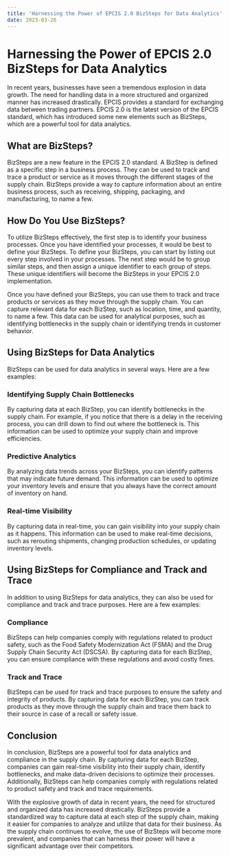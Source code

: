 ```yaml
---
title: 'Harnessing the Power of EPCIS 2.0 BizSteps for Data Analytics'
date: 2023-03-26
---
```


# Harnessing the Power of EPCIS 2.0 BizSteps for Data Analytics

In recent years, businesses have seen a tremendous explosion in data growth. The need for handling data in a more structured and organized manner has increased drastically. EPCIS provides a standard for exchanging data between trading partners. EPCIS 2.0 is the latest version of the EPCIS standard, which has introduced some new elements such as BizSteps, which are a powerful tool for data analytics.

## What are BizSteps?

BizSteps are a new feature in the EPCIS 2.0 standard. A BizStep is defined as a specific step in a business process. They can be used to track and trace a product or service as it moves through the different stages of the supply chain. BizSteps provide a way to capture information about an entire business process, such as receiving, shipping, packaging, and manufacturing, to name a few.

## How Do You Use BizSteps?

To utilize BizSteps effectively, the first step is to identify your business processes. Once you have identified your processes, it would be best to define your BizSteps. To define your BizSteps, you can start by listing out every step involved in your processes. The next step would be to group similar steps, and then assign a unique identifier to each group of steps. These unique identifiers will become the BizSteps in your EPCIS 2.0 implementation.

Once you have defined your BizSteps, you can use them to track and trace products or services as they move through the supply chain. You can capture relevant data for each BizStep, such as location, time, and quantity, to name a few. This data can be used for analytical purposes, such as identifying bottlenecks in the supply chain or identifying trends in customer behavior.

## Using BizSteps for Data Analytics

BizSteps can be used for data analytics in several ways. Here are a few examples:

### Identifying Supply Chain Bottlenecks

By capturing data at each BizStep, you can identify bottlenecks in the supply chain. For example, if you notice that there is a delay in the receiving process, you can drill down to find out where the bottleneck is. This information can be used to optimize your supply chain and improve efficiencies.

### Predictive Analytics

By analyzing data trends across your BizSteps, you can identify patterns that may indicate future demand. This information can be used to optimize your inventory levels and ensure that you always have the correct amount of inventory on hand.

### Real-time Visibility

By capturing data in real-time, you can gain visibility into your supply chain as it happens. This information can be used to make real-time decisions, such as rerouting shipments, changing production schedules, or updating inventory levels.

## Using BizSteps for Compliance and Track and Trace

In addition to using BizSteps for data analytics, they can also be used for compliance and track and trace purposes. Here are a few examples:

### Compliance

BizSteps can help companies comply with regulations related to product safety, such as the Food Safety Modernization Act (FSMA) and the Drug Supply Chain Security Act (DSCSA). By capturing data for each BizStep, you can ensure compliance with these regulations and avoid costly fines.

### Track and Trace

BizSteps can be used for track and trace purposes to ensure the safety and integrity of products. By capturing data for each BizStep, you can track products as they move through the supply chain and trace them back to their source in case of a recall or safety issue.

## Conclusion

In conclusion, BizSteps are a powerful tool for data analytics and compliance in the supply chain. By capturing data for each BizStep, companies can gain real-time visibility into their supply chain, identify bottlenecks, and make data-driven decisions to optimize their processes. Additionally, BizSteps can help companies comply with regulations related to product safety and track and trace requirements.

With the explosive growth of data in recent years, the need for structured and organized data has increased drastically. BizSteps provide a standardized way to capture data at each step of the supply chain, making it easier for companies to analyze and utilize that data for their business. As the supply chain continues to evolve, the use of BizSteps will become more prevalent, and companies that can harness their power will have a significant advantage over their competitors.
